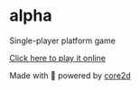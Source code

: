 # alpha
Single-player platform game

[Click here to play it online](https://diogoeichert.github.io/alpha)

Made with 💚 powered by [core2d](https://diogoeichert.github.io/core2d)
